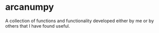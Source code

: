 # arcanumpy

A collection of functions and functionality developed either by me or by others that I have found
useful.
